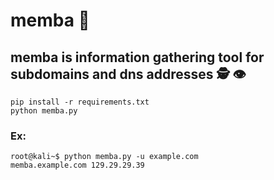 # memba :snake:
## memba is information gathering tool for subdomains and dns addresses :detective: :eye:
```
pip install -r requirements.txt
python memba.py
```
### Ex:
```
root@kali~$ python memba.py -u example.com
memba.example.com 129.29.29.39
```
